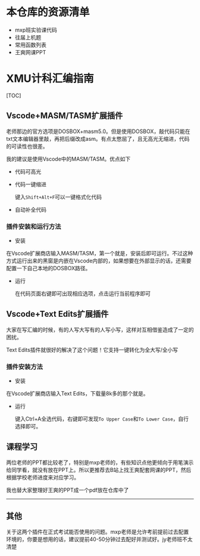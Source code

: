 # 本仓库的资源清单

* mxp班实验课代码
* 往届上机题
* 常用函数列表
* 王爽网课PPT

# XMU计科汇编指南

[TOC]

## Vscode+MASM/TASM扩展插件

老师那边的官方选项是DOSBOX+masm5.0。但是使用DOSBOX，敲代码只能在txt文本编辑器里敲，再把后缀改成asm。有点太憋屈了，且无高光无缩进，代码的可读性也很差。

我的建议是使用Vscode中的MASM/TASM。优点如下

* 代码可高光

* 代码一键缩进

  键入`Shift+Alt+F`可以一键格式化代码

* 自动补全代码

### 插件安装和运行方法

* 安装

在Vscode扩展商店输入MASM/TASM，第一个就是，安装后即可运行。不过这种方式运行出来的黑窗是内嵌在Vscode内部的，如果想要在外部显示的话，还需要配置一下自己本地的DOSBOX路径。

* 运行

  在代码页面右键即可出现相应选项，点击运行当前程序即可

## Vscode+Text Edits扩展插件

大家在写汇编的时候，有的人写大写有的人写小写，这样对互相借鉴造成了一定的困扰。

Text Edits插件就很好的解决了这个问题！它支持一键转化为全大写/全小写

### 插件安装方法

* 安装

在Vscode扩展商店输入Text Edits，下载量8k多的那个就是。

* 运行

  键入Ctrl+A全选代码，右键即可发现`To Upper Case`和`To Lower Case`，自行选择即可。

## 课程学习

两位老师的PPT都比较老了，特别是mxp老师的，有些知识点他更倾向于用笔演示给同学看，就没有放在PPT上。所以更推荐去B站上找王爽配套网课的PPT，然后根据学校老师进度来对应学习。

我也替大家整理好王爽的PPT成一个pdf放在仓库中了

---

## 其他

关于这两个插件在正式考试能否使用的问题。mxp老师是允许考前提前过去配置环境的，你要是想用的话，建议提前40-50分钟过去配好并测试好。jy老师班不太清楚